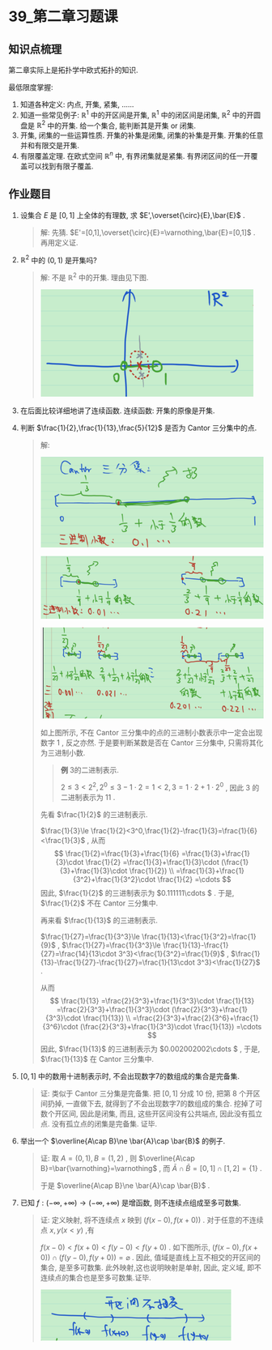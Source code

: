 # 39_第二章习题课

## 知识点梳理

第二章实际上是拓扑学中欧式拓扑的知识.

最低限度掌握:

1. 知道各种定义: 内点, 开集, 紧集, ......
2. 知道一些常见例子: $\mathbb{R}^1$ 中的开区间是开集, $\mathbb{R}^1$ 中的闭区间是闭集, $\mathbb{R}^2$ 中的开圆盘是 $\mathbb{R}^2$ 中的开集. 给一个集合, 能判断其是开集 or 闭集.
3. 开集, 闭集的一些运算性质. 开集的补集是闭集, 闭集的补集是开集. 开集的任意并和有限交是开集.
4. 有限覆盖定理. 在欧式空间 $\mathbb{R}^n$ 中, 有界闭集就是紧集. 有界闭区间的任一开覆盖可以找到有限子覆盖.

## 作业题目

1. 设集合 $E$ 是 $[0,1]$ 上全体的有理数, 求 $E',\overset{\circ}{E},\bar{E}$ .

   > 解: 先猜. $E'=[0,1],\overset{\circ}{E}=\varnothing,\bar{E}=[0,1]$ . 再用定义证.

2. $\mathbb{R}^2$ 中的 $(0,1)$ 是开集吗?

   > 解: 不是 $\mathbb{R}^2$ 中的开集. 理由见下图.
   >
   > ![image-20211225200114323](39_第二章习题课.assets/image-20211225200114323.png)

3. 在后面比较详细地讲了连续函数. 连续函数: 开集的原像是开集.

4. 判断 $\frac{1}{2},\frac{1}{13},\frac{5}{12}$  是否为 Cantor 三分集中的点.

   > 解: 
   >
   > ![image-20211225200519930](39_第二章习题课.assets/image-20211225200519930.png)
   >
   > ![image-20211225200613034](39_第二章习题课.assets/image-20211225200613034.png)
   >
   > ![image-20211225200625991](39_第二章习题课.assets/image-20211225200625991.png)
   >
   > 如上图所示, 不在 Cantor 三分集中的点的三进制小数表示中一定会出现数字 1 , 反之亦然. 于是要判断某数是否在 Cantor 三分集中, 只需将其化为三进制小数.
   >
   > > **例** 3的二进制表示.
   > >
   > > $2\le 3<2^2, 2^0\le 3-1\cdot 2=1<2, 3=1\cdot 2+1\cdot 2^0$ , 因此 3 的二进制表示为 11 .
   >
   > 先看 $\frac{1}{2}$ 的三进制表示.
   >
   > $\frac{1}{3}\le \frac{1}{2}<3^0,\frac{1}{2}-\frac{1}{3}=\frac{1}{6}<\frac{1}{3}$ , 从而
   > $$
   > \frac{1}{2}=\frac{1}{3}+\frac{1}{6}
   > =\frac{1}{3}+\frac{1}{3}\cdot \frac{1}{2}
   > =\frac{1}{3}+\frac{1}{3}\cdot (\frac{1}{3}+\frac{1}{3}\cdot \frac{1}{2}) \\
   > =\frac{1}{3}+\frac{1}{3^2}+\frac{1}{3^2}\cdot \frac{1}{2}
   > =\cdots
   > $$
   > 因此, $\frac{1}{2}$ 的三进制表示为 $0.111111\cdots $ . 于是, $\frac{1}{2}$ 不在 Cantor 三分集中.
   >
   > 再来看 $\frac{1}{13}$ 的三进制表示.
   >
   > $\frac{1}{27}=\frac{1}{3^3}\le \frac{1}{13}<\frac{1}{3^2}=\frac{1}{9}$ , $\frac{1}{27}=\frac{1}{3^3}\le \frac{1}{13}-\frac{1}{27}=\frac{14}{13\cdot 3^3}<\frac{1}{3^2}=\frac{1}{9}$ , $\frac{1}{13}-\frac{1}{27}-\frac{1}{27}=\frac{1}{13\cdot 3^3}<\frac{1}{27}$ .
   >
   > 从而
   > $$
   > \frac{1}{13}
   > =\frac{2}{3^3}+\frac{1}{3^3}\cdot \frac{1}{13} 
   > =\frac{2}{3^3}+\frac{1}{3^3}\cdot (\frac{2}{3^3}+\frac{1}{3^3}\cdot \frac{1}{13}) \\
   > =\frac{2}{3^3}+\frac{2}{3^6}+\frac{1}{3^6}\cdot (\frac{2}{3^3}+\frac{1}{3^3}\cdot \frac{1}{13}) 
   > =\cdots
   > $$
   > 因此, $\frac{1}{13}$ 的三进制表示为 $0.002002002\cdots $ , 于是, $\frac{1}{13}$ 在 Cantor 三分集中.

5. $[0,1]$ 中的数用十进制表示时, 不会出现数字7的数组成的集合是完备集.

   > 证: 类似于 Cantor 三分集是完备集. 把 $[0,1]$ 分成 10 份, 把第 8 个开区间扔掉, 一直做下去, 就得到了不会出现数字7的数组成的集合. 挖掉了可数个开区间, 因此是闭集, 而且, 这些开区间没有公共端点, 因此没有孤立点. 没有孤立点的闭集是完备集. 证毕.

6. 举出一个 $\overline{A\cap B}\ne \bar{A}\cap \bar{B}$ 的例子.

   > 证: 取 $A=(0,1),B=(1,2)$ , 则 $\overline{A\cap B}=\bar{\varnothing}=\varnothing$ , 而 $\bar{A}\cap \bar{B}=[0,1]\cap[1,2]=\{1\}$ .
   >
   > 于是 $\overline{A\cap B}\ne \bar{A}\cap \bar{B}$ .

7. 已知 $f:(-\infty,+\infty)\to (-\infty,+\infty)$ 是增函数, 则不连续点组成至多可数集.

   > 证: 定义映射, 将不连续点 $x$ 映到 $(f(x-0),f(x+0))$ . 对于任意的不连续点 $x,y(x<y)$ ,有
   >
   > $f(x-0)<f(x+0)<f(y-0)<f(y+0)$ . 如下图所示,  $(f(x-0),f(x+0))\cap(f(y-0),f(y+0))=\varnothing$ . 因此, 值域是直线上互不相交的开区间的集合, 是至多可数集. 此外映射,这也说明映射是单射, 因此, 定义域, 即不连续点的集合也是至多可数集.证毕.
   >
   > ![image-20211225204322280](39_第二章习题课.assets/image-20211225204322280.png)


